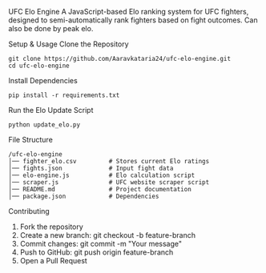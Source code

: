 UFC Elo Engine
A JavaScript-based Elo ranking system for UFC fighters, designed to semi-automatically rank fighters based on fight outcomes. Can also be done by peak elo.

Setup & Usage
Clone the Repository
```
git clone https://github.com/Aaravkataria24/ufc-elo-engine.git
cd ufc-elo-engine
```
Install Dependencies
```
pip install -r requirements.txt
```
Run the Elo Update Script
```
python update_elo.py
```

File Structure
```
/ufc-elo-engine
│── fighter_elo.csv         # Stores current Elo ratings
│── fights.json             # Input fight data
│── elo-engine.js           # Elo calculation script
│── scraper.js              # UFC website scraper script
│── README.md               # Project documentation
│── package.json            # Dependencies
```

Contributing
1. Fork the repository
2. Create a new branch: git checkout -b feature-branch
3. Commit changes: git commit -m "Your message"
4. Push to GitHub: git push origin feature-branch
5. Open a Pull Request
